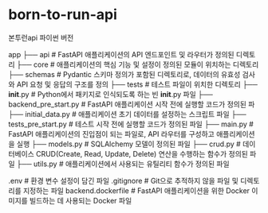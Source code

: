 # born-to-run-api
본투런api 파이썬 버전

app
├── api # FastAPI 애플리케이션의 API 엔드포인트 및 라우터가 정의된 디렉토리
├── core # 애플리케이션의 핵심 기능 및 설정이 정의된 모듈이 위치하는 디렉토리
├── schemas # Pydantic 스키마 정의가 포함된 디렉토리로, 데이터의 유효성 검사와 API 요청 및 응답의 구조를 정의
├── tests # 테스트 파일이 위치한 디렉토리
├── __init__.py # Python에서 패키지로 인식되도록 하는 빈 __init__.py 파일
├── backend_pre_start.py # FastAPI 애플리케이션 시작 전에 실행할 코드가 정의된 파
├── initial_data.py # 애플리케이션 초기 데이터를 설정하는 스크립트 파일
├── tests_pre_start.py # 테스트 시작 전에 실행할 코드가 정의된 파일
├── main.py # FastAPI 애플리케이션의 진입점이 되는 파일로, API 라우터를 구성하고 애플리케이션을 실행
├── models.py # SQLAlchemy 모델이 정의된 파일
├── crud.py # 데이터베이스 CRUD(Create, Read, Update, Delete) 연산을 수행하는 함수가 정의된 파일
├── utils.py # 애플리케이션에서 사용되는 유틸리티 함수가 정의된 파일

.env # 환경 변수 설정이 담긴 파일
.gitignore # Git으로 추적하지 않을 파일 및 디렉토리를 지정하는 파일
backend.dockerfile # FastAPI 애플리케이션을 위한 Docker 이미지를 빌드하는 데 사용되는 Docker 파일